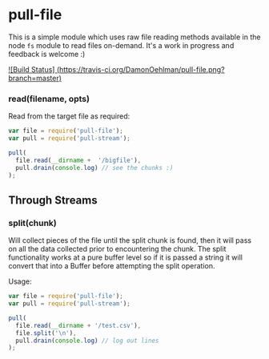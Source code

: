 # pull-file

This is a simple module which uses raw file reading methods available in
the node `fs` module to read files on-demand.  It's a work in progress
and feedback is welcome :)

[
![Build Status]
(https://travis-ci.org/DamonOehlman/pull-file.png?branch=master)
](https://travis-ci.org/DamonOehlman/pull-file)

### read(filename, opts)

Read from the target file as required:

```js
var file = require('pull-file');
var pull = require('pull-stream');

pull(
  file.read(__dirname +  '/bigfile'),
  pull.drain(console.log) // see the chunks :)
);
```

## Through Streams

### split(chunk)

Will collect pieces of the file until the split chunk is found, then it
will pass on all the data collected prior to encountering the chunk.  The
split functionality works at a pure buffer level so if it is passed a string
it will convert that into a Buffer before attempting the split operation.

Usage:


```js
var file = require('pull-file');
var pull = require('pull-stream');

pull(
  file.read(__dirname + '/test.csv'),
  file.split('\n'),
  pull.drain(console.log) // log out lines
);
```
